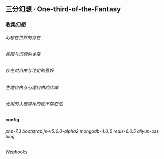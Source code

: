 ## 三分幻想 · One-third-of-the-Fantasy

### 收集幻想
###### 幻想在世界的存在
###### 权限与词频的关系
###### 存在对自由与注定的喜好
###### 生理自由与心理自由的比率
###### 无用的人被排斥的使不存在感
#### config
###### php-7.3 bootstrap.js-v5.0.0-alpha2 mongodb-4.0.5 redis-6.0.5 aliyun-oss bing
###### Webhooks
